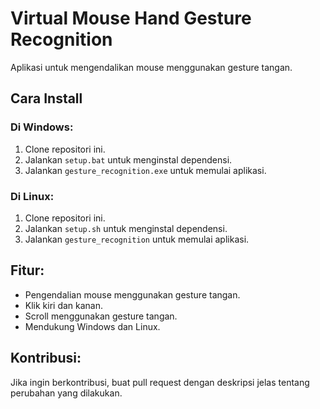 # Virtual Mouse Hand Gesture Recognition

Aplikasi untuk mengendalikan mouse menggunakan gesture tangan.

## Cara Install

### Di Windows:
1. Clone repositori ini.
2. Jalankan `setup.bat` untuk menginstal dependensi.
3. Jalankan `gesture_recognition.exe` untuk memulai aplikasi.

### Di Linux:
1. Clone repositori ini.
2. Jalankan `setup.sh` untuk menginstal dependensi.
3. Jalankan `gesture_recognition` untuk memulai aplikasi.

## Fitur:
- Pengendalian mouse menggunakan gesture tangan.
- Klik kiri dan kanan.
- Scroll menggunakan gesture tangan.
- Mendukung Windows dan Linux.

## Kontribusi:
Jika ingin berkontribusi, buat pull request dengan deskripsi jelas tentang perubahan yang dilakukan.
